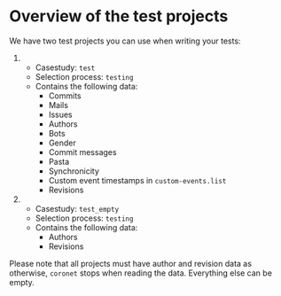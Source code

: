 <link rel="shortcut icon" type="image/png" href="../logo/3.favicon_radius.png">

# Overview of the test projects

We have two test projects you can use when writing your tests:

1. - Casestudy: `test`
   - Selection process: `testing`
   - Contains the following data:
     * Commits
     * Mails
     * Issues
     * Authors
     * Bots
     * Gender
     * Commit messages
     * Pasta
     * Synchronicity
     * Custom event timestamps in `custom-events.list`
     * Revisions
2. - Casestudy: `test_empty`
   - Selection process: `testing`
   - Contains the following data:
     * Authors
     * Revisions

Please note that all projects must have author and revision data as otherwise, `coronet` stops when reading the data.
Everything else can be empty.
